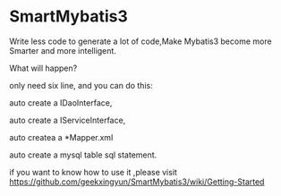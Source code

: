 # SmartMybatis3
Write less code to generate a lot of code,Make Mybatis3 become more Smarter and more intelligent.

What will happen?

only need six line, and you can do this:

auto create a IDaoInterface,

auto create a IServiceInterface,

auto createa a *Mapper.xml

auto create a  mysql table sql statement.

if you want to know how to use it ,please visit  https://github.com/geekxingyun/SmartMybatis3/wiki/Getting-Started

